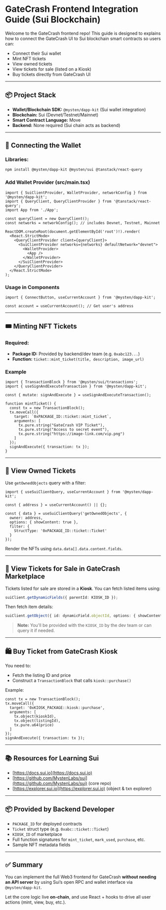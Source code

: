 # GateCrash Frontend Integration Guide (Sui Blockchain)

Welcome to the GateCrash frontend repo! This guide is designed to explains how to connect the GateCrash UI to Sui blockchain smart contracts so users can:

* Connect their Sui wallet
* Mint NFT tickets
* View owned tickets
* View tickets for sale (listed on a Kiosk)
* Buy tickets directly from GateCrash UI

---

## 📦 Project Stack

* **Wallet/Blockchain SDK:** `@mysten/dapp-kit` (Sui wallet integration)
* **Blockchain:** Sui (Devnet/Testnet/Mainnet)
* **Smart Contract Language:** Move
* **Backend:** None required (Sui chain acts as backend)

---

## 🔌 Connecting the Wallet

### Libraries:

```bash
npm install @mysten/dapp-kit @mysten/sui @tanstack/react-query
```

### Add Wallet Provider (src/main.tsx)

```tsx
import { SuiClientProvider, WalletProvider, networkConfig } from '@mysten/dapp-kit';
import { QueryClient, QueryClientProvider } from '@tanstack/react-query';
import App from './App';

const queryClient = new QueryClient();
const networks = networkConfig(); // includes Devnet, Testnet, Mainnet

ReactDOM.createRoot(document.getElementById('root')!).render(
  <React.StrictMode>
    <QueryClientProvider client={queryClient}>
      <SuiClientProvider networks={networks} defaultNetwork="devnet">
        <WalletProvider>
          <App />
        </WalletProvider>
      </SuiClientProvider>
    </QueryClientProvider>
  </React.StrictMode>
);
```

### Usage in Components

```tsx
import { ConnectButton, useCurrentAccount } from '@mysten/dapp-kit';

const account = useCurrentAccount(); // Get user's address
```

---

## 🎟️ Minting NFT Tickets

### Required:

* **Package ID:** Provided by backend/dev team (e.g. `0xabc123...`)
* **Function:** `ticket::mint_ticket(title, description, image_url)`

### Example

```tsx
import { TransactionBlock } from '@mysten/sui/transactions';
import { useSignAndExecuteTransaction } from '@mysten/dapp-kit';

const { mutate: signAndExecute } = useSignAndExecuteTransaction();

function mintTicket() {
  const tx = new TransactionBlock();
  tx.moveCall({
    target: `0xPACKAGE_ID::ticket::mint_ticket`,
    arguments: [
      tx.pure.string("GateCrash VIP Ticket"),
      tx.pure.string("Access to secret event"),
      tx.pure.string("https://image-link.com/vip.png")
    ]
  });
  signAndExecute({ transaction: tx });
}
```

---

## 👛 View Owned Tickets

Use `getOwnedObjects` query with a filter:

```tsx
import { useSuiClientQuery, useCurrentAccount } from '@mysten/dapp-kit';

const { address } = useCurrentAccount() || {};

const { data } = useSuiClientQuery('getOwnedObjects', {
  owner: address,
  options: { showContent: true },
  filter: {
    StructType: '0xPACKAGE_ID::ticket::Ticket'
  }
});
```

Render the NFTs using `data.data[].data.content.fields`.

---

## 🛒 View Tickets for Sale in GateCrash Marketplace

Tickets listed for sale are stored in a **Kiosk**.
You can fetch listed items using:

```ts
suiClient.getDynamicFields({ parentId: KIOSK_ID });
```

Then fetch item details:

```ts
suiClient.getObject({ id: dynamicField.objectId, options: { showContent: true } });
```

> **Note:** You'll be provided with the `KIOSK_ID` by the dev team or can query it if needed.

---

## 🛍️ Buy Ticket from GateCrash Kiosk

You need to:

* Fetch the listing ID and price
* Construct a `TransactionBlock` that calls `kiosk::purchase()`

Example:

```tsx
const tx = new TransactionBlock();
tx.moveCall({
  target: '0xKIOSK_PACKAGE::kiosk::purchase',
  arguments: [
    tx.object(kioskId),
    tx.object(listingId),
    tx.pure.u64(price)
  ]
});
signAndExecute({ transaction: tx });
```

---

## 📚 Resources for Learning Sui

* [https://docs.sui.io](https://docs.sui.io)
* [https://github.com/MystenLabs/sui](https://github.com/MystenLabs/sui) (core repo)
* [https://explorer.sui.io](https://explorer.sui.io) (object & txn explorer)

---

## 📦 Provided by Backend Developer

* `PACKAGE_ID` for deployed contracts
* `Ticket` struct type (e.g. `0xabc::ticket::Ticket`)
* `KIOSK_ID` of marketplace
* Full function signatures for `mint_ticket`, `mark_used`, `purchase`, etc.
* Sample NFT metadata fields

---

## ✅ Summary

You can implement the full Web3 frontend for GateCrash **without needing an API server** by using Sui’s open RPC and wallet interface via `@mysten/dapp-kit`.

Let the core logic live **on-chain**, and use React + hooks to drive all user actions (mint, view, buy, etc.).
